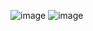 ![image](https://user-images.githubusercontent.com/93493090/206106969-d552d8a8-f923-44a6-8253-21a944848acb.png)
![image](https://user-images.githubusercontent.com/93493090/206107397-ec6bc541-cfe5-47ea-9e43-dbb50a1164d9.png)
